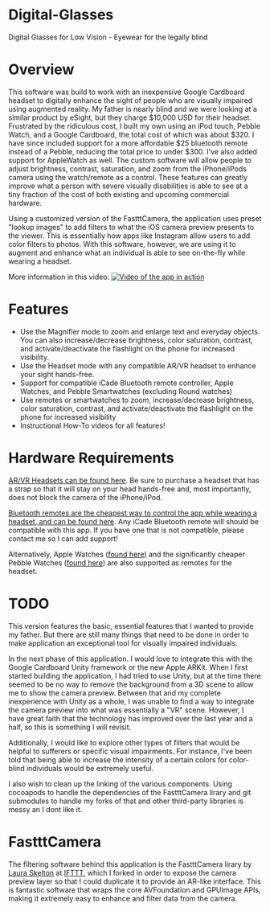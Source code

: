 # Digital-Glasses
Digital Glasses for Low Vision - Eyewear for the legally blind

Overview
========
This software was build to work with an inexpensive Google Cardboard headset to digitally enhance the sight of people who are visually impaired using augmented reality. My father is nearly blind and we were looking at a similar product by eSight, but they charge $10,000 USD for their headset. Frustrated by the ridiculous cost, I built my own using an iPod touch, Pebble Watch, and a Google Cardboard, the total cost of which was about $320. I have since included support for a more affordable $25 bluetooth remote instead of a Pebble, reducing the total price to under $300. I've also added support for AppleWatch as well. The custom software will allow people to adjust brightness, contrast, saturation, and zoom from the iPhone/iPods camera using the watch/remote as a control. These features can greatly improve what a person with severe visually disabilities is able to see at a tiny fraction of the cost of both existing and upcoming commercial hardware. 

Using a customized version of the FastttCamera, the application uses preset "lookup images" to add filters to what the iOS camera preview presents to the viewer. This is essentially how apps like Instagram allow users to add color filters to photos. With this software, however, we are using it to augment and enhance what an individual is able to see on-the-fly while wearing a headset. 

More information in this video: 
[![Video of the app in action](https://img.youtube.com/vi/xJJuWGkk544/0.jpg)](http://www.youtube.com/watch?v=xJJuWGkk544)

Features
========
* Use the Magnifier mode to zoom and enlarge text and everyday objects. You can also increase/decrease brightness, color saturation, contrast, and activate/deactivate the flashlight on the phone for increased visibility. 
* Use the Headset mode with any compatible AR/VR headset to enhance your sight hands-free. 
* Support for compatible iCade Bluetooth remote controller, Apple Watches, and Pebble Smartwatches (excluding Round watches)
* Use remotes or smartwatches to zoom, increase/decrease brightness, color saturation, contrast, and activate/deactivate the flashlight on the phone for increased visibility
* Instructional How-To videos for all features!

Hardware Requirements
========
[AR/VR Headsets can be found here](https://www.amazon.com/gp/product/B072JJDV3G/ref=as_li_tl?ie=UTF8&camp=1789&creative=9325&creativeASIN=B072JJDV3G&linkCode=as2&tag=prophetstud07-20&linkId=0650f88eed6de2b4379d3255daba2b50). Be sure to purchase a headset that has a strap so that it will stay on your head hands-free and, most importantly, does not block the camera of the iPhone/iPod. 

[Bluetooth remotes are the cheapest way to control the app while wearing a headset, and can be found here](https://www.amazon.com/gp/search?ie=UTF8&tag=prophetstud07-20&linkCode=ur2&linkId=de3a9866fb0a7bdb9863629a4e3ec8f8&camp=1789&creative=9325&index=aps&keywords=iCade%20bluetooth%20remote). Any iCade Bluetooth remote will should be compatible with this app. If you have one that is not compatible, please contact me so I can add support! 

Alternatively, Apple Watches ([found here](https://www.amazon.com/gp/search?ie=UTF8&tag=prophetstud07-20&linkCode=ur2&linkId=c1c173d0e74c5e7bcce4dabd5cf667bd&camp=1789&creative=9325&index=aps&keywords=apple%20watch)) and the significantly cheaper Pebble Watches ([found here](https://www.amazon.com/gp/search?ie=UTF8&tag=prophetstud07-20&linkCode=ur2&linkId=c1c173d0e74c5e7bcce4dabd5cf667bd&camp=1789&creative=9325&index=aps&keywords=pebble%20watch)) are also supported as remotes for the headset. 

TODO
========
This version features the basic, essential features that I wanted to provide my father. But there are still many things that need to be done in order to make application an exceptional tool for visually impaired individuals. 

In the next phase of this application. I would love to integrate this with the Google Cardboard Unity framework or the new Apple ARKit. When I first started building the application, I had tried to use Unity, but at the time there seemed to be no way to remove the background from a 3D scene to allow me to show the camera preview. Between that and my complete inexperience with Unity as a whole, I was unable to find a way to integrate the camera preview into what was essentially a "VR" scene.  However, I have great faith that the technology has improved over the last year and a half, so this is something I will revisit.  

Additionally, I would like to explore other types of filters that would be helpful to sufferers or specific visual impairments. For instance, I've been told that being able to increase the intensity of a certain colors for color-blind individuals would be extremely useful. 

I also wish to clean up the linking of the various components. Using cocoapods to handle the dependencies of the FastttCamera lirary and git submodules to handle my forks of that and other third-party libraries is messy an I dont like it. 

FastttCamera
========
The filtering software behind this application is the FastttCamera lirary by [Laura Skelton](https://github.com/lauraskelton) at [IFTTT](https://ifttt.com/), which I forked in order to expose the camera preview layer so that I could duplicate it to provide an AR-like interface.  This is fantastic software that wraps the core AVFoundation and GPUImage APIs, making it extremely easy to enhance and filter data from the camera. 
